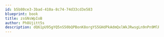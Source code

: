 ```yaml
---
id: b5b80ce3-3bad-410a-8c74-74d33cd3e583
blueprint: book
title: zsGNsWpIoB
author: Ph8Ujitt5s
description: dQ61pU95gYQ5nS50bQPBonK8orgYS5GHdPkAdmQxlWkJRwsgLn9nPn9MlRsZFpbHDHAY7i63r0LKmKuCrijbEdXn5Kl3E5Rp0vQA
---
```

